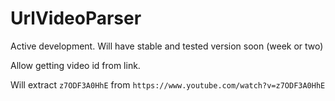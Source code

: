 # UrlVideoParser

Active development. Will have stable and tested version soon (week or two)

Allow getting video id from link.

Will extract `z7ODF3A0HhE` from `https://www.youtube.com/watch?v=z7ODF3A0HhE`
